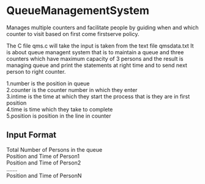 # QueueManagementSystem
Manages multiple counters and facilitate people by guiding when and which counter to visit based on first come firstserve policy.

The C file qms.c will take the input is taken from the text file qmsdata.txt
It is about queue managent system that is to maintain a queue and three counters which have maximum capacity of 3 persons and the result is managing queue and print the statements at right time and to send next person to right counter.

1.number is the position in queue <br />
2.counter is the counter number in which they enter <br />
3.intime is the time at which they start the process that is they are in first position <br />
4.time is time which they take to complete <br />
5.position is position in the line in counter <br />


## Input Format
Total Number of Persons in the queue <br />
Position and Time of Person1 <br />
Position and Time of Person2 <br />
....... <br />
Position and Time of PersonN <br />
